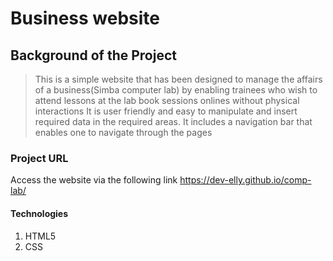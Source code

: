 # Business website
## Background of the Project
> This is a simple website that has been designed to manage the affairs of a business(Simba computer lab) by enabling trainees who wish to attend lessons at the lab book sessions onlines without physical interactions
> It is user friendly and easy to manipulate and insert required data in the required areas. It includes a navigation bar that enables one to navigate through the pages

### Project URL
Access the website via the following link https://dev-elly.github.io/comp-lab/

#### Technologies
1. HTML5
2. CSS
